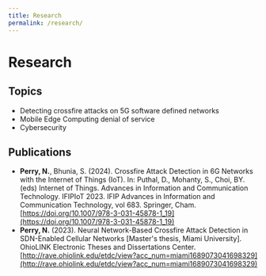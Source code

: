 ```yaml
---
title: Research
permalink: /research/
---
```

# Research

## Topics
- Detecting crossfire attacks on 5G software defined networks
- Mobile Edge Computing denial of service
- Cybersecurity

## Publications
- **Perry, N.**, Bhunia, S. \(2024\). Crossfire Attack Detection in 6G Networks with the Internet of Things \(IoT\). In: Puthal, D., Mohanty, S., Choi, BY. \(eds\) Internet of Things. Advances in Information and Communication Technology. IFIPIoT 2023. IFIP Advances in Information and Communication Technology, vol 683. Springer, Cham. [https://doi.org/10.1007/978-3-031-45878-1_19](https://doi.org/10.1007/978-3-031-45878-1_19)
- **Perry, N.** \(2023\). Neural Network-Based Crossfire Attack Detection in SDN-Enabled Cellular Networks \[Master's thesis, Miami University\]. OhioLINK Electronic Theses and Dissertations Center. [http://rave.ohiolink.edu/etdc/view?acc_num=miami1689073041698329](http://rave.ohiolink.edu/etdc/view?acc_num=miami1689073041698329)
